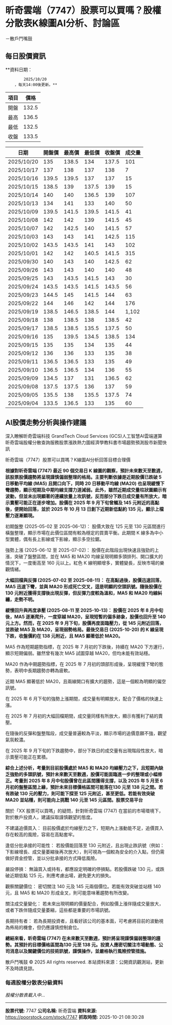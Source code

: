 # 昕奇雲端（7747）股票可以買嗎？股權分散表K線圖AI分析、討論區
－散戶鬥嘴鼓

## 每日股價資訊

**資料日期：
        
            2025/10/20
        ，每天14:00後更新。**

| 項目 | 價格 |
|------|------|
| 開盤 | 132.5 |
| 最高 | 136.5 |
| 最低 | 132.5 |
| 收盤 | 133.5 |

| 日期 | 開盤價 | 最高價 | 最低價 | 收盤價 | 成交量 |
|------|--------|--------|--------|--------|--------|
| 2025/10/20 | 135 | 138.5 | 134 | 137.5 | 101 |
| 2025/10/17 | 137 | 138 | 137 | 138 | 7 |
| 2025/10/16 | 139.5 | 139.5 | 137 | 137 | 15 |
| 2025/10/15 | 138.5 | 139 | 137.5 | 139 | 15 |
| 2025/10/14 | 140 | 140 | 136.5 | 139 | 107 |
| 2025/10/13 | 134 | 141 | 133 | 140 | 50 |
| 2025/10/09 | 139.5 | 141.5 | 139.5 | 141.5 | 41 |
| 2025/10/08 | 142 | 142 | 139 | 141.5 | 45 |
| 2025/10/07 | 142 | 142.5 | 140 | 141.5 | 57 |
| 2025/10/03 | 143 | 143 | 141 | 142.5 | 115 |
| 2025/10/02 | 143.5 | 143.5 | 141 | 143 | 102 |
| 2025/10/01 | 142 | 142 | 140.5 | 141.5 | 315 |
| 2025/09/30 | 140 | 143 | 140 | 142.5 | 62 |
| 2025/09/26 | 143 | 143 | 140 | 140 | 48 |
| 2025/09/25 | 143 | 143.5 | 141.5 | 143 | 30 |
| 2025/09/24 | 143.5 | 143.5 | 141.5 | 143.5 | 56 |
| 2025/09/23 | 144.5 | 145 | 141.5 | 144 | 63 |
| 2025/09/22 | 144 | 146 | 142 | 144 | 176 |
| 2025/09/19 | 138.5 | 146.5 | 138.5 | 144 | 1,102 |
| 2025/09/18 | 138 | 138.5 | 138 | 138.5 | 42 |
| 2025/09/17 | 138.5 | 138.5 | 135.5 | 137.5 | 50 |
| 2025/09/16 | 135 | 139.5 | 134.5 | 138.5 | 134 |
| 2025/09/15 | 135 | 135 | 134 | 135 | 44 |
| 2025/09/12 | 136 | 136 | 133 | 135 | 38 |
| 2025/09/11 | 136.5 | 136.5 | 133 | 135 | 49 |
| 2025/09/10 | 136.5 | 136.5 | 134 | 136 | 55 |
| 2025/09/09 | 134.5 | 137 | 131 | 136.5 | 62 |
| 2025/09/08 | 137.5 | 137.5 | 136 | 137 | 59 |
| 2025/09/05 | 135.5 | 138 | 135.5 | 137.5 | 74 |
| 2025/09/04 | 133.5 | 136.5 | 133 | 135 | 60 |

## AI股價走勢分析與操作建議

深入瞭解昕奇雲端科技 GrandTech Cloud Services (GCS)人工智慧AI雲端運算昕奇雲端股權分散查詢服務股票漲跌熱力圖經濟學教科書市場趨勢預測股市新聞快訊

昕奇雲端（7747）股票可以買嗎？K線圖AI分析回答目標合理價

**根據對昕奇雲端 (7747) 最近 90 個交易日 K 線圖的觀察，預計未來數天至數週，該股票股價趨勢將呈現謹慎偏弱整理的格局。主要判斷依據是近期股價已跌破 5 日移動平均線 (MA5) 且開口向下，同時 20 日移動平均線 (MA20) 也呈現緩慢下彎趨勢，顯示短期及中期均線支撐力道減弱。此外，雖然近期成交量柱狀圖顯示有波動，但並未出現顯著的連續放量上攻訊號，反而部分下跌日成交量有所放大，暗示賣壓可能正在逐步增加。股價在 2025 年 9 月下旬曾觸及 145 元附近的高點後，便開始回落，並於 2025 年 10 月 13 日創下近期新低點約 135 元，顯示上檔壓力逐漸顯現。**

初期盤整 (2025-05-02 至 2025-06-12)： 股價大致在 125 元至 130 元區間進行橫盤整理，顯示市場在此價位區間有較為穩定的買賣平衡。此期間 K 線多為中小型實體，偶有長上影線或下影線，顯示多空拉鋸。

強勢上漲 (2025-06-12 至 2025-07-02)： 股價在此階段出現快速且強勁的上漲，突破了盤整區間，並在 MA5 和 MA20 均線呈現明顯多頭排列、開口擴大的情況下，一度衝高至 160 元以上。紅色 K 線明顯增多，實體變長，反映市場的樂觀情緒。

**大幅回檔與反彈 (2025-07-02 至 2025-08-11)： 在高點過後，股價迅速回落，MA5 迅速下彎，並與 MA20 形成死亡交叉，這是明顯的空頭訊號。隨後股價在 130 元附近獲得支撐後出現反彈，但反彈力度較為溫和，MA5 和 MA20 均線糾纏，走勢不明。**

**緩慢回升與再度承壓 (2025-08-11 至 2025-10-13)： 股價在 2025 年 8 月中旬後，MA5 逐漸爬升，一度穿越 MA20，呈現短暫的偏多跡象，股價也回升至 140 元上方。然而，在 2025 年 9 月下旬，股價再度面臨壓力，從 145 元附近回落，並跌破 MA5 及 MA20，呈現弱勢格局。最後交易日 (2025-10-20) 的 K 線呈現下跌，收盤價約在 138 元附近，且 MA5 顯著低於 MA20。**

MA5 作為短期趨勢指標，在 2025 年 7 月初的下跌後，持續在 MA20 下方運行，顯示短期偏弱。雖然曾有幾次 MA5 試圖穿越 MA20，但均未能有效站穩。

MA20 作為中期趨勢指標，在 2025 年 7 月初的頭部形成後，呈現緩慢下彎的態勢，表明中長期趨勢亦轉為疲軟。

近期 MA5 顯著低於 MA20，且兩線開口有擴大的趨勢，這是一個較為明顯的偏空訊號。

在 2025 年 6 月下旬的強勢上漲期間，成交量有明顯放大，配合了價格的快速上漲。

在 2025 年 7 月初的大幅回檔期間，成交量同樣有所放大，顯示有獲利了結的賣壓。

在隨後的反彈和盤整階段，成交量普遍較為平淡，顯示市場的追價意願不強，觀望氣氛較濃。

在 2025 年 9 月下旬的下跌趨勢中，部分下跌日的成交量有出現階段性放大，暗示賣壓可能正在累積。

**綜合上述分析，考量到目前股價處於 MA5 和 MA20 均線壓力之下，且短期內缺乏強勁的多頭訊號，預計未來數天至數週，股價可能面臨進一步的整理或小幅修正。考量到 2025 年 8 月中旬股價曾在此區間獲得支撐，以及 2025 年 5 月至 6 月初的盤整區間上緣，預計未來目標價格區間可能落在130 元至 138 元之間。若有跌破 130 元的壓力，則可能下探至 125 元附近，甚至更低。若能有效突破 MA20 並站穩，則可能向上挑戰 140 元至 145 元區間。股票交易平台**

關於「XX 股票可以買嗎」的疑問，針對昕奇雲端 (7747) 在當前的市場環境下，對於散戶投資人，建議採取謹慎觀望的態度。

不建議追價買入： 目前股價處於均線壓力之下，短期內上漲動能不足，追價買入存在較高的風險，容易在高點套牢。

逢低分批承接的可能性： 若股價能回落至 130 元附近，且出現止跌訊號（例如：下影線增長、成交量萎縮後再次放大），則可視為一個較為安全的介入點，但仍需做好資金控管，並以分批承接的方式降低風險。

嚴設停損： 無論買入或持有，都應設定明確的停損點。若股價跌破 130 元，或跌破近期低點 125 元，則應考慮出場，避免更大的損失。

觀察關鍵價位： 密切關注 140 元及 145 元兩個價位。若能有效突破並站穩 140 元，且 MA5 和 MA20 形成金叉，則可能意味著趨勢有所改變。

關注成交量變化： 若未來出現明顯的價量配合，例如股價上漲伴隨成交量放大，或者下跌伴隨成交量萎縮，這些都是重要的市場訊號。

長期持有者： 若為長期投資者，且看好該公司的基本面，可考慮將目前的波動視為佈局的機會，但仍應謹慎控制倉位。

**總結來看，昕奇雲端 (7747) 在未來數天至數週，預計將呈現謹慎偏弱整理的趨勢。其預計的目標價格區間為130 元至 138 元。投資人應密切關注市場動態、公司消息以及關鍵價位的技術訊號，謹慎操作，並嚴格執行風險控管措施。**

散戶鬥嘴鼓 © 2025 All rights reserved. 本站資料來源：公開資訊觀測站，更新不及時請見諒。

### 每週股權分散表分級資料

*股權分散表載入中...*

---

**股票代號:** 7747
**公司名稱:** 昕奇雲端
**資料來源:** https://poorstock.com/stock/7747
**抓取時間:** 2025-10-21 08:30:28